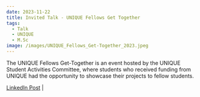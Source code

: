 ```yaml
---
date: 2023-11-22 
title: Invited Talk - UNIQUE Fellows Get Together
tags:
  - Talk
  - UNIQUE
  - M.Sc
image: /images/UNIQUE_Fellows_Get-Together_2023.jpeg
---
```

The UNIQUE Fellows Get-Together is an event hosted by the UNIQUE Student Activities Committee, where students who received funding from UNIQUE had the opportunity to showcase their projects to fellow students.

[LinkedIn Post](https://www.linkedin.com/feed/update/urn:li:activity:7141441804096196609/) |
